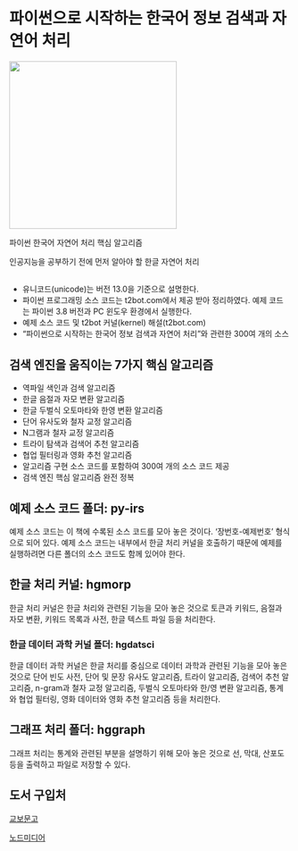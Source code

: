 # 파이썬으로 시작하는 한국어 정보 검색과 자연어 처리


<img src="https://user-images.githubusercontent.com/115617643/195482868-e58b68c0-5b97-4bd8-b322-6f4eb30bbc30.jpg" width="300">


파이썬 한국어 자연어 처리 핵심 알고리즘

인공지능을 공부하기 전에 먼저 알아야 할 한글 자연어 처리

## 

* 유니코드(unicode)는 버전 13.0을 기준으로 설명한다.
* 파이썬 프로그래밍 소스 코드는 t2bot.com에서 제공 받아 정리하였다. 예제 코드는 파이썬 3.8 버전과 PC 윈도우 환경에서 실행한다.
* 예제 소스 코드 및 t2bot 커널(kernel) 해설(t2bot.com)
* “파이썬으로 시작하는 한국어 정보 검색과 자연어 처리”와 관련한 300여 개의 소스


## 검색 엔진을 움직이는 7가지 핵심 알고리즘

* 역파일 색인과 검색 알고리즘
* 한글 음절과 자모 변환 알고리즘
* 한글 두벌식 오토마타와 한영 변환 알고리즘
* 단어 유사도와 철자 교정 알고리즘
* N그램과 철자 교정 알고리즘
* 트라이 탐색과 검색어 추천 알고리즘
* 협업 필터링과 영화 추천 알고리즘
* 알고리즘 구현 소스 코드를 포함하여 300여 개의 소스 코드 제공
* 검색 엔진 핵심 알고리즘 완전 정복


## 예제 소스 코드 폴더: py-irs

예제 소스 코드는 이 책에 수록된 소스 코드를 모아 놓은 것이다. ‘장번호-예제번호’ 형식으로 되어 있다. 예제 소스 코드는 내부에서 한글 처리 커널을 호출하기 때문에 예제를 실행하려면 다른 폴더의 소스 코드도 함께 있어야 한다. 


## 한글 처리 커널: hgmorp

한글 처리 커널은 한글 처리와 관련된 기능을 모아 놓은 것으로 토큰과 키워드, 음절과 자모 변환, 키워드 목록과 사전, 한글 텍스트 파일 등을 처리한다.

### 한글 데이터 과학 커널 폴더: hgdatsci

한글 데이터 과학 커널은 한글 처리를 중심으로 데이터 과학과 관련된 기능을 모아 놓은 것으로 단어 빈도 사전, 단어 및 문장 유사도 알고리즘, 트라이 알고리즘, 검색어 추천 알고리즘, n-gram과 철자 교정 알고리즘, 두벌식 오토마타와 한/영 변환 알고리즘, 통계와 협업 필터링, 영화 데이터와 영화 추천 알고리즘 등을 처리한다. 

## 그래프 처리 폴더: hggraph

그래프 처리는 통계와 관련된 부분을 설명하기 위해 모아 놓은 것으로 선, 막대, 산포도 등을 출력하고 파일로 저장할 수 있다.


## 도서 구입처
[교보문고](https://product.kyobobook.co.kr/detail/S000061694562)


[노드미디어](http://www.enodemedia.co.kr/category.php3?category=5&num=193)

